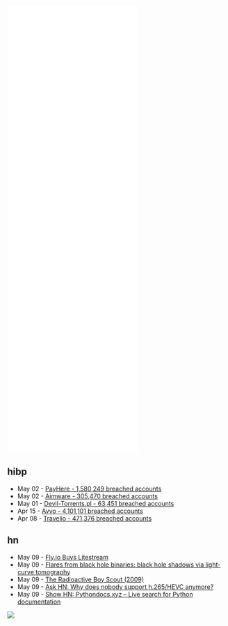 ![Metrics](https://raw.githubusercontent.com/phixion/phixion/master/metrics.svg)

## hibp

<!--
for https://github.com/phixion/phixion/blob/main/.github/workflows/feeds.yml
-->
<!--START_SECTION:haveibeenpwnd-->
- May 02 - [PayHere - 1,580,249 breached accounts](https://haveibeenpwned.com/PwnedWebsites#PayHere)
- May 02 - [Aimware - 305,470 breached accounts](https://haveibeenpwned.com/PwnedWebsites#Aimware)
- May 01 - [Devil-Torrents.pl - 63,451 breached accounts](https://haveibeenpwned.com/PwnedWebsites#DevilTorrents)
- Apr 15 - [Avvo - 4,101,101 breached accounts](https://haveibeenpwned.com/PwnedWebsites#Avvo)
- Apr 08 - [Travelio - 471,376 breached accounts](https://haveibeenpwned.com/PwnedWebsites#Travelio)
<!--END_SECTION:haveibeenpwnd-->

## hn

<!--
for https://github.com/phixion/phixion/blob/main/.github/workflows/feeds.yml
-->
<!--START_SECTION:hn-->
- May 09 - [Fly.io Buys Litestream](https://fly.io/blog/all-in-on-sqlite-litestream/)
- May 09 - [Flares from black hole binaries: black hole shadows via light-curve tomography](https://arxiv.org/abs/2112.05829)
- May 09 - [The Radioactive Boy Scout (2009)](https://talesfromthenuclearage.wordpress.com/2009/12/13/the-radioactive-boy-scout/)
- May 09 - [Ask HN: Why does nobody support h.265/HEVC anymore?](https://news.ycombinator.com/item?id=31317989)
- May 09 - [Show HN: Pythondocs.xyz – Live search for Python documentation](https://pythondocs.xyz/)
<!--END_SECTION:hn-->

<!--
for https://yhype.me
-->
![](https://hit.yhype.me/github/profile?user_id=13013670)
